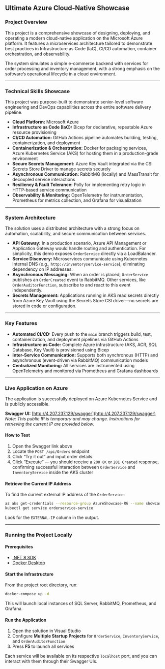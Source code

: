 ## **Ultimate Azure Cloud-Native Showcase**

### **Project Overview**

This project is a comprehensive showcase of designing, deploying, and operating a modern cloud-native application on the Microsoft Azure platform. It features a microservices architecture tailored to demonstrate best practices in Infrastructure as Code (IaC), CI/CD automation, container orchestration, and observability.

The system simulates a simple e-commerce backend with services for order processing and inventory management, with a strong emphasis on the software’s operational lifecycle in a cloud environment.

---

### **Technical Skills Showcase**

This project was purpose-built to demonstrate senior-level software engineering and DevOps capabilities across the entire software delivery pipeline.

* **Cloud Platform:** Microsoft Azure
* **Infrastructure as Code (IaC):** Bicep for declarative, repeatable Azure resource provisioning
* **CI/CD Automation:** GitHub Actions pipeline automates building, testing, containerization, and deployment
* **Containerization & Orchestration:** Docker for packaging services, Azure Kubernetes Service (AKS) for hosting them in a production-grade environment
* **Secure Secrets Management:** Azure Key Vault integrated via the CSI Secrets Store Driver to manage secrets securely
* **Asynchronous Communication:** RabbitMQ (locally) and MassTransit for decoupled service interactions
* **Resiliency & Fault Tolerance:** Polly for implementing retry logic in HTTP-based service communication
* **Observability & Monitoring:** OpenTelemetry for instrumentation, Prometheus for metrics collection, and Grafana for visualization

---

### **System Architecture**

The solution uses a distributed architecture with a strong focus on automation, scalability, and secure communication between services.

* **API Gateway:** In a production scenario, Azure API Management or Application Gateway would handle routing and authentication. For simplicity, this demo exposes `OrderService` directly via a LoadBalancer.
* **Service Discovery:** Microservices communicate using Kubernetes internal DNS (e.g., `http://inventoryservice-service`), eliminating dependency on IP addresses.
* **Asynchronous Messaging:** When an order is placed, `OrderService` publishes an `OrderCreated` event to RabbitMQ. Other services, like `OrderAuditorFunction`, subscribe to and react to this event independently.
* **Secrets Management:** Applications running in AKS read secrets directly from Azure Key Vault using the Secrets Store CSI driver—no secrets are stored in code or configuration.

---

### **Key Features**

* **Automated CI/CD:** Every push to the `main` branch triggers build, test, containerization, and deployment pipelines via GitHub Actions
* **Infrastructure as Code:** Complete Azure infrastructure (AKS, ACR, SQL Database, Key Vault) is provisioned using Bicep
* **Inter-Service Communication:** Supports both synchronous (HTTP) and asynchronous (event-driven via RabbitMQ) communication models
* **Centralized Monitoring:** All services are instrumented using OpenTelemetry and monitored via Prometheus and Grafana dashboards

---

### **Live Application on Azure**

The application is successfully deployed on Azure Kubernetes Service and is publicly accessible.

**Swagger UI:**
[http://4.207.237.129/swagger](http://4.207.237.129/swagger)
*Note: This public IP is temporary and may change. Instructions for retrieving the current IP are provided below.*

#### **How to Test**

1. Open the Swagger link above
2. Locate the `POST /api/Orders` endpoint
3. Click “Try it out” and input order details
4. Click “Execute” — you should receive a `200 OK` or `201 Created` response, confirming successful interaction between `OrderService` and `InventoryService` inside the AKS cluster

#### **Retrieve the Current IP Address**

To find the current external IP address of the `OrderService`:

```bash
az aks get-credentials --resource-group AzureShowcase-RG --name showcase-aks-cluster
kubectl get service orderservice-service
```

Look for the `EXTERNAL-IP` column in the output.

---

### **Running the Project Locally**

#### **Prerequisites**

* [.NET 8 SDK](https://dotnet.microsoft.com/en-us/download)
* [Docker Desktop](https://www.docker.com/products/docker-desktop/)

#### **Start the Infrastructure**

From the project root directory, run:

```bash
docker-compose up -d
```

This will launch local instances of SQL Server, RabbitMQ, Prometheus, and Grafana.

#### **Run the Application**

1. Open the solution in Visual Studio
2. Configure **Multiple Startup Projects** for `OrderService`, `InventoryService`, and `OrderAuditorFunction`
3. Press **F5** to launch all services

Each service will be available on its respective `localhost` port, and you can interact with them through their Swagger UIs.
